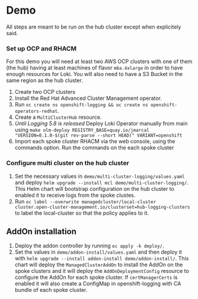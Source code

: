 # Demo

All steps are meant to be run on the hub cluster except when explicitely said.

### Set up OCP and RHACM

For this demo you will need at least two AWS OCP clusters with one of them (the hub) having at least machines of flavor `m6a.4xlarge` in order to have enough resources for Loki. You will also need to have a S3 Bucket in the same region as the hub cluster.
 
1. Create two OCP clusters
1. Install the Red Hat Advanced Cluster Management operator.
1. Run `oc create ns openshift-logging && oc create ns openshift-operators-redhat`.
1. Create a `MultiClusterHub` resource.
1. *Until Logging 5.8 is released* Deploy Loki Operator manually from main using `make olm-deploy REGISTRY_BASE=quay.io/jmarcal "VERSION=0.1.0-$(git rev-parse --short HEAD)" VARIANT=openshift`
1. Import each spoke cluster RHACM via the web console, using the commands option. Run the commands on the each spoke cluster

### Configure multi cluster on the hub cluster

1. Set the necessary values in `demo/multi-cluster-logging/values.yaml` and deploy `helm upgrade --install mcl demo/multi-cluster-logging/`. This Helm chart will bootstrap configuration on the hub cluster to enabled it to receive logs from the spoke clustes.
1. Run `oc label --overwrite managedcluster/local-cluster cluster.open-cluster-management.io/clusterset=hub-logging-clusters` to label the local-cluster so that the policy applies to it.

## AddOn installation
1. Deploy the addon controller by running `oc apply -k deploy/`.
1. Set the values in `demo/addon-install/values.yaml` and then deploy it with `helm upgrade --install addon-install demo/addon-install/`. This chart will deploy the `ManagedClusterAddOn` to install the AddOn on the spoke clusters and it will deploy the `AddOnDeploymentConfig` resource to configure the AddOn for each spoke cluster. If `certManagerCerts` is enabled it will also create a ConfigMap in openshift-logging with CA bundle of each spoke cluster.